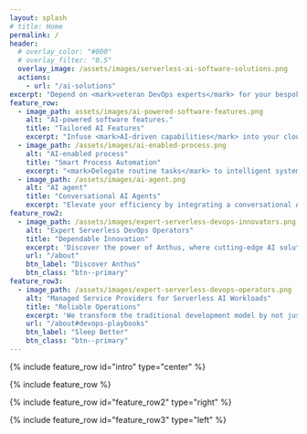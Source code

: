 ```yaml
---
layout: splash
# title: Home
permalink: /
header:
  # overlay_color: "#000"
  # overlay_filter: "0.5"
  overlay_image: /assets/images/serverless-ai-software-solutions.png
  actions:
    - url: "/ai-solutions"
excerpt: "Depend on <mark>veteran DevOps experts</mark> for your bespoke AI workloads."
feature_row:
  - image_path: assets/images/ai-powered-software-features.png
    alt: "AI-powered software features."
    title: "Tailored AI Features"
    excerpt: "Infuse <mark>AI-driven capabilities</mark> into your cloud-based apps, mobile applications, or existing systems."
  - image_path: /assets/images/ai-enabled-process.png
    alt: "AI-enabled process"
    title: "Smart Process Automation"
    excerpt: "<mark>Delegate routine tasks</mark> to intelligent systems, freeing your team for higher-impact initiatives."
  - image_path: /assets/images/ai-agent.png
    alt: "AI agent"
    title: "Conversational AI Agents"
    excerpt: "Elevate your efficiency by integrating a conversational AI co-pilot, enabling <mark>dialogues with your business operations</mark>."
feature_row2:
  - image_path: /assets/images/expert-serverless-devops-innovators.png
    alt: "Expert Serverless DevOps Operators"
    title: "Dependable Innovation"
    excerpt: 'Discover the power of Anthus, where cutting-edge AI solutions and unwavering reliability meet. Our team crafts <mark>bespoke AI solutions</mark> tailored to your needs with a <mark>foundation of operational excellence</mark>. Experience the perfect blend of <mark>innovation and integrity</mark>.'
    url: "/about"
    btn_label: "Discover Anthus"
    btn_class: "btn--primary"
feature_row3:
  - image_path: /assets/images/expert-serverless-devops-operators.png
    alt: "Managed Service Providers for Serverless AI Workloads"
    title: "Reliable Operations"
    excerpt: 'We transform the traditional development model by not just building your digital assets, but running them for you -- <mark>responsibly, reliably, and affordably</mark>. With a foundation in strong DevOps practices enhanced by <mark>serverless technology and artificial intelligence</mark>, we go beyond mere development. We are your long-term partners in this digital journey, ensuring <mark>continuous operation and maintenance</mark> of the ITSM components, cloud APIs, web and mobile applications we craft. This partnership allows you to focus solely on propelling your business forward.'
    url: "/about#devops-playbooks"
    btn_label: "Sleep Better"
    btn_class: "btn--primary"
---
```


{% include feature_row id="intro" type="center" %}

{% include feature_row %}

{% include feature_row id="feature_row2" type="right" %}

{% include feature_row id="feature_row3" type="left" %}